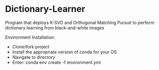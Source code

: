 # Dictionary-Learner
Program that deploys K-SVD and Orthogonal Matching Pursuit to perform dictionary learning from black-and-white images

Environment Installation:
- Clone/fork project
- Install the appropriate version of conda for your OS
- Navigate to directory
- Enter: conda env create -f environment.yml

